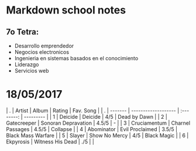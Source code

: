 # Markdown school notes

## 7o Tetra:

- Desarrollo emprendedor
- Negocios electronicos
- Ingenieria en sistemas basados en el conocimiento
- Liderazgo
- Servicios web


18/05/2017
============

| .  | Artist       | Album               | Rating     | Fav. Song          |
| .  | -------      | ------------------- | :--------: | ---------          |
| 1 | Deicide      | Deicide             | 4/5        | Dead by Dawn       |
| 2 | Gatecreeper  | Sonoran Depravation | 4.5/5      | -                  |
| 3 | Cruciamentum | Charnel Passages    | 4.5/5      | Collapse           |
| 4 | Abominator   | Evil Proclaimed     | 3.5/5      | Black Mass Warfare |
| 5 | Slayer       | Show No Mercy       | 4/5        | Black Magic        |
| 6 | Ekpyrosis    | Witness His Dead    | ./5        |                    |
